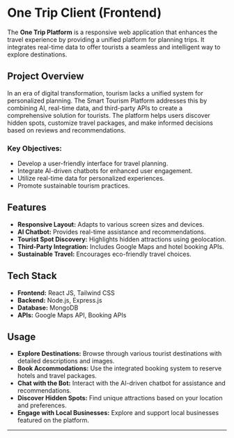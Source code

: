 # One Trip Client (Frontend)

The **One Trip Platform** is a responsive web application that enhances the travel experience by providing a unified platform for planning trips. It integrates real-time data to offer tourists a seamless and intelligent way to explore destinations.

## Project Overview
In an era of digital transformation, tourism lacks a unified system for personalized planning. The Smart Tourism Platform addresses this by combining AI, real-time data, and third-party APIs to create a comprehensive solution for tourists. The platform helps users discover hidden spots, customize travel packages, and make informed decisions based on reviews and recommendations.

### Key Objectives:
- Develop a user-friendly interface for travel planning.
- Integrate AI-driven chatbots for enhanced user engagement.
- Utilize real-time data for personalized experiences.
- Promote sustainable tourism practices.

## Features
- **Responsive Layout:** Adapts to various screen sizes and devices.
- **AI Chatbot:** Provides real-time assistance and recommendations.
- **Tourist Spot Discovery:** Highlights hidden attractions using geolocation.
- **Third-Party Integration:** Includes Google Maps and hotel booking APIs.
- **Sustainable Travel:** Encourages eco-friendly travel choices.

## Tech Stack
- **Frontend:** React JS, Tailwind CSS
- **Backend:** Node.js, Express.js
- **Database:** MongoDB
- **APIs:** Google Maps API, Booking APIs

## Usage

- **Explore Destinations:** Browse through various tourist destinations with detailed descriptions and images.
- **Book Accommodations:** Use the integrated booking system to reserve hotels and travel packages.
- **Chat with the Bot:** Interact with the AI-driven chatbot for assistance and recommendations.
- **Discover Hidden Spots:** Find unique attractions based on your location and preferences.
- **Engage with Local Businesses:** Explore and support local businesses featured on the platform.

---